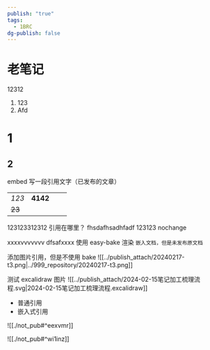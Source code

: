 ```yaml
---
publish: "true"
tags:
  - 1BRC
dg-publish: false
---
```




# 老笔记
12312
1. 123
2. Afd

# 1
## 2
embed
写一段引用文字（已发布的文章）

|  |  |  |  |
| ---- | ---: | ---- | ---- |
| *123* | **4142** |  |  |
| ~~23~~ |  |  |  |

123123312312 引用在哪里？
fhsdafhsadhfadf 123123 nochange



xxxxvvvvvvv
dfsafxxxx
使用 easy-bake 渲染 `嵌入文档，但是未发布原文档`

添加图片引用，但是不使用 bake
![[../publish_attach/20240217-t3.png|../999_repository/20240217-t3.png]]

测试 excalidraw 图片
![[../publish_attach/2024-02-15笔记加工梳理流程.svg|2024-02-15笔记加工梳理流程.excalidraw]]

- 普通引用 
- 嵌入式引用

![[./not_pub#^eexvmr]]

![[./not_pub#^wi1inz]]